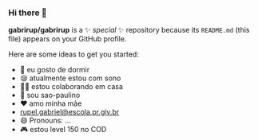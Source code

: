 ### Hi there 👋


**gabrirup/gabrirup** is a ✨ _special_ ✨ repository because its `README.md` (this file) appears on your GitHub profile.

Here are some ideas to get you started:

- 🛌 eu gosto de dormir
- 😪 atualmente estou com sono
- 👷‍♂️ estou colaborando em casa
- 🔴 sou sao-paulino
- ❤️ amo minha mãe
- rupel.gabriel@escola.pr.giv.br
- 😄 Pronouns: ...
- 🎮 estou level 150 no COD

